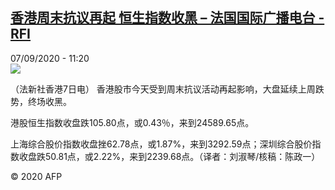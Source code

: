 <!--1599476085000-->
[香港周末抗议再起 恒生指数收黑 – 法国国际广播电台 - RFI](http://www.rfi.fr//cn/contenu/20200907-%E9%A6%99%E6%B8%AF%E5%91%A8%E6%9C%AB%E6%8A%97%E8%AE%AE%E5%86%8D%E8%B5%B7-%E6%81%92%E7%94%9F%E6%8C%87%E6%95%B0%E6%94%B6%E9%BB%91)
------

<div>07/09/2020 - 11:20</div><img src="https://s.rfi.fr/media/display/57b7d0b8-f0ee-11ea-a8c7-005056a964fe/w:310/p:16x9/eco0003b.200907172003.jpg"><div class="t-content__body u-clearfix"><p>（法新社香港7日电）    香港股市今天受到周末抗议活动再起影响，大盘延续上周跌势，终场收黑。</p><p>    港股恒生指数收盘跌105.80点，或0.43％，来到24589.65点。</p><p>    上海综合股价指数收盘挫62.78点，或1.87%，来到3292.59点；深圳综合股价指数收盘跌50.81点，或2.22%，来到2239.68点。（译者：刘淑琴/核稿：陈政一）</p><p class="t-copyright">© 2020 AFP</p>        </div>
